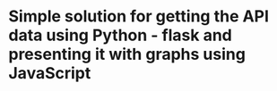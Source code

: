 # Simple solution for getting the API data using Python - flask and presenting it with graphs using JavaScript 